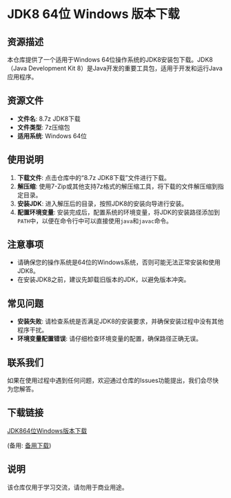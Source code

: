 # JDK8 64位 Windows 版本下载

## 资源描述

本仓库提供了一个适用于Windows 64位操作系统的JDK8安装包下载。JDK8（Java Development Kit 8）是Java开发的重要工具包，适用于开发和运行Java应用程序。

## 资源文件

- **文件名**: 8.7z JDK8下载
- **文件类型**: 7z压缩包
- **适用系统**: Windows 64位

## 使用说明

1. **下载文件**: 点击仓库中的“8.7z JDK8下载”文件进行下载。
2. **解压缩**: 使用7-Zip或其他支持7z格式的解压缩工具，将下载的文件解压缩到指定目录。
3. **安装JDK**: 进入解压后的目录，按照JDK8的安装向导进行安装。
4. **配置环境变量**: 安装完成后，配置系统的环境变量，将JDK的安装路径添加到`PATH`中，以便在命令行中可以直接使用`java`和`javac`命令。

## 注意事项

- 请确保您的操作系统是64位的Windows系统，否则可能无法正常安装和使用JDK8。
- 在安装JDK8之前，建议先卸载旧版本的JDK，以避免版本冲突。

## 常见问题

- **安装失败**: 请检查系统是否满足JDK8的安装要求，并确保安装过程中没有其他程序干扰。
- **环境变量配置错误**: 请仔细检查环境变量的配置，确保路径正确无误。

## 联系我们

如果在使用过程中遇到任何问题，欢迎通过仓库的Issues功能提出，我们会尽快为您解答。

## 下载链接
[JDK864位Windows版本下载](https://pan.quark.cn/s/8e47fd7097f4) 

(备用: [备用下载](https://pan.baidu.com/s/1jAP4KsQt3G-NtILXiAlMkg?pwd=1234))

## 说明

该仓库仅用于学习交流，请勿用于商业用途。
